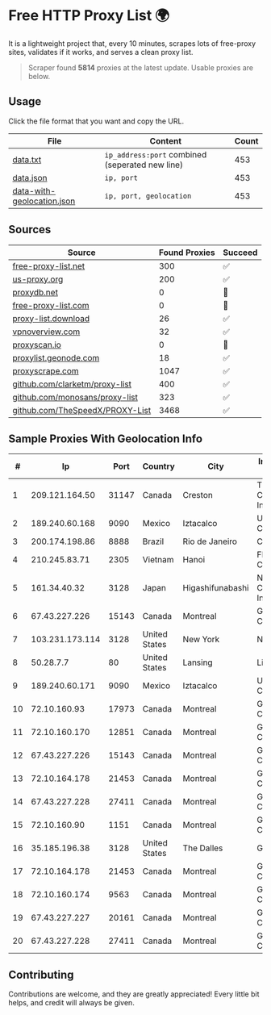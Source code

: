 
# Free HTTP Proxy List 🌍

It is a lightweight project that, every 10 minutes, scrapes lots of free-proxy sites, validates if it works, and serves a clean proxy list.


> Scraper found **5814** proxies at the latest update. Usable proxies are below.

## Usage

Click the file format that you want and copy the URL.


|File|Content|Count|
|----|-------|-----|
|[data.txt](https://raw.githubusercontent.com/themiralay/Proxy-List-World/master/data.txt)|`ip_address:port` combined (seperated new line)|453|
|[data.json](https://raw.githubusercontent.com/themiralay/Proxy-List-World/master/data.json)|`ip, port`|453|
|[data-with-geolocation.json](https://raw.githubusercontent.com/themiralay/Proxy-List-World/master/data-with-geolocation.json)|`ip, port, geolocation`|453|

## Sources

|Source|Found Proxies|Succeed|
|------|-------------|-------|
|[free-proxy-list.net](https://free-proxy-list.net)|300|✅|
|[us-proxy.org](https://www.us-proxy.org)|200|✅|
|[proxydb.net](http://proxydb.net)|0|🚫|
|[free-proxy-list.com](https://free-proxy-list.com/?page=&port=&type%5B%5D=http&type%5B%5D=https&up_time=0&search=Search)|0|🚫|
|[proxy-list.download](https://www.proxy-list.download/HTTP)|26|✅|
|[vpnoverview.com](https://vpnoverview.com/privacy/anonymous-browsing/free-proxy-servers)|32|✅|
|[proxyscan.io](https://www.proxyscan.io)|0|🚫|
|[proxylist.geonode.com](https://proxylist.geonode.com/api/proxy-list?limit=300&page=1&sort_by=lastChecked&sort_type=desc&protocols=http,https)|18|✅|
|[proxyscrape.com](https://api.proxyscrape.com/v2/?request=displayproxies&protocol=http&timeout=10000&country=all&ssl=all&anonymity=all)|1047|✅|
|[github.com/clarketm/proxy-list](https://raw.githubusercontent.com/clarketm/proxy-list/master/proxy-list-raw.txt)|400|✅|
|[github.com/monosans/proxy-list](https://raw.githubusercontent.com/monosans/proxy-list/main/proxies/http.txt)|323|✅|
|[github.com/TheSpeedX/PROXY-List](https://raw.githubusercontent.com/TheSpeedX/PROXY-List/master/http.txt)|3468|✅|


## Sample Proxies With Geolocation Info

|#|Ip|Port|Country|City|Internet Service Provider|
|-|--|----|-------|----|-------------------------|
|1|209.121.164.50|31147|Canada|Creston|TELUS Communications Inc.|
|2|189.240.60.168|9090|Mexico|Iztacalco|Uninet S.A. de C.V.|
|3|200.174.198.86|8888|Brazil|Rio de Janeiro|Claro S.A|
|4|210.245.83.71|2305|Vietnam|Hanoi|FPT Telecom Company|
|5|161.34.40.32|3128|Japan|Higashifunabashi|NTT PC Communications, Inc.|
|6|67.43.227.226|15143|Canada|Montreal|GloboTech Communications|
|7|103.231.173.114|3128|United States|New York|Netsec Limited|
|8|50.28.7.7|80|United States|Lansing|Liquid Web, L.L.C|
|9|189.240.60.171|9090|Mexico|Iztacalco|Uninet S.A. de C.V.|
|10|72.10.160.93|17973|Canada|Montreal|GloboTech Communications|
|11|72.10.160.170|12851|Canada|Montreal|GloboTech Communications|
|12|67.43.227.226|15143|Canada|Montreal|GloboTech Communications|
|13|72.10.164.178|21453|Canada|Montreal|GloboTech Communications|
|14|67.43.227.228|27411|Canada|Montreal|GloboTech Communications|
|15|72.10.160.90|1151|Canada|Montreal|GloboTech Communications|
|16|35.185.196.38|3128|United States|The Dalles|Google LLC|
|17|72.10.164.178|21453|Canada|Montreal|GloboTech Communications|
|18|72.10.160.174|9563|Canada|Montreal|GloboTech Communications|
|19|67.43.227.227|20161|Canada|Montreal|GloboTech Communications|
|20|67.43.227.228|27411|Canada|Montreal|GloboTech Communications|



## Contributing

Contributions are welcome, and they are greatly appreciated! Every
little bit helps, and credit will always be given.

